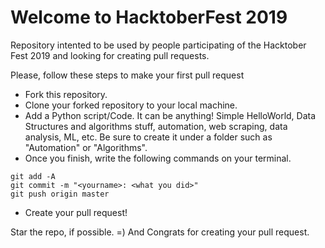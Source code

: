 # Welcome to HacktoberFest 2019

Repository intented to be used by people participating of the Hacktober Fest 2019 and looking for creating pull requests. 

Please, follow these steps to make your first pull request

- Fork this repository.
- Clone your forked repository to your local machine.
- Add a Python script/Code. It can be anything! Simple HelloWorld, Data Structures and algorithms stuff, automation, web scraping, data analysis, ML, etc. Be sure to create it under a folder such as "Automation" or "Algorithms".
- Once you finish, write the following commands on your terminal.
```
git add -A
git commit -m "<yourname>: <what you did>"
git push origin master
```
- Create your pull request!

Star the repo, if possible. =) And Congrats for creating your pull request.
